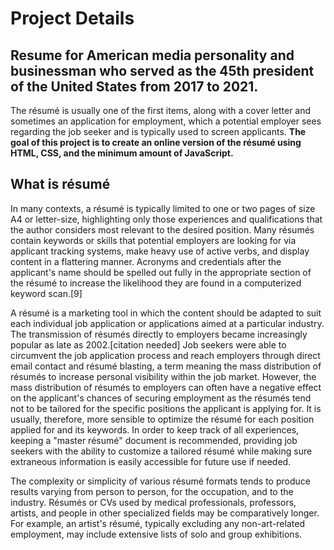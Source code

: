 # Project Details

## Resume for American media personality and businessman who served as the 45th president of the United States from 2017 to 2021.

The résumé is usually one of the first items, along with a cover letter and sometimes an application for employment, which a potential employer sees regarding the job seeker and is typically used to screen applicants. **The goal of this project is to create an online version of the résumé using HTML, CSS, and the minimum amount of JavaScript.**

## What is résumé

In many contexts, a résumé is typically limited to one or two pages of size A4 or letter-size, highlighting only those experiences and qualifications that the author considers most relevant to the desired position. Many résumés contain keywords or skills that potential employers are looking for via applicant tracking systems, make heavy use of active verbs, and display content in a flattering manner. Acronyms and credentials after the applicant's name should be spelled out fully in the appropriate section of the résumé to increase the likelihood they are found in a computerized keyword scan.[9]

A résumé is a marketing tool in which the content should be adapted to suit each individual job application or applications aimed at a particular industry. The transmission of résumés directly to employers became increasingly popular as late as 2002.[citation needed] Job seekers were able to circumvent the job application process and reach employers through direct email contact and résumé blasting, a term meaning the mass distribution of résumés to increase personal visibility within the job market. However, the mass distribution of résumés to employers can often have a negative effect on the applicant's chances of securing employment as the résumés tend not to be tailored for the specific positions the applicant is applying for. It is usually, therefore, more sensible to optimize the résumé for each position applied for and its keywords. In order to keep track of all experiences, keeping a "master résumé" document is recommended, providing job seekers with the ability to customize a tailored résumé while making sure extraneous information is easily accessible for future use if needed.

The complexity or simplicity of various résumé formats tends to produce results varying from person to person, for the occupation, and to the industry. Résumés or CVs used by medical professionals, professors, artists, and people in other specialized fields may be comparatively longer. For example, an artist's résumé, typically excluding any non-art-related employment, may include extensive lists of solo and group exhibitions.



